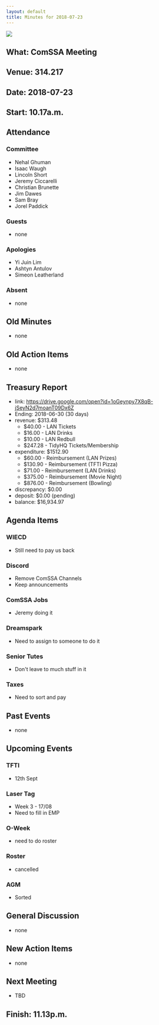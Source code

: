 ```yaml
---
layout: default
title: Minutes for 2018-07-23
---
```


![](../../images/letterhead.png)

## What: ComSSA Meeting

## Venue: 314.217 

## Date: 2018-07-23

## Start: 10.17a.m. 

## Attendance

### Committee

- Nehal Ghuman
- Isaac Waugh
- Lincoln Short
- Jeremy Ciccarelli
- Christian Brunette
- Jim Dawes
- Sam Bray
- Jorel Paddick

### Guests

* none

### Apologies

- Yi Juin Lim
- Ashtyn Antulov
- Simeon Leatherland

### Absent

* none 

## Old Minutes

* none

## Old Action Items

* none

## Treasury Report
- link: https://drive.google.com/open?id=1oGeynpy7X8qB-jSeyN2d7moanT09Dx6Z
- Ending: 2018-06-30 (30 days)
- revenue: $313.48
  - $40.00 - LAN Tickets
  - $16.00 - LAN Drinks
  - $10.00 - LAN Redbull
  - $247.28 - TidyHQ Tickets/Membership
- expenditure: $1512.90
  - $60.00 - Reimbursement (LAN Prizes)
  - $130.90 - Reimbursement (TFTI Pizza)
  - $71.00 - Reimbursement (LAN Drinks)
  - $375.00 - Reimbursement (Movie Night)
  - $876.00 - Reimbursement (Bowling)
- discrepancy: $0.00
- deposit: $0.00 (pending)
- balance: $16,934.97

## Agenda Items

### WIECD

* Still need to pay us back

### Discord

* Remove ComSSA Channels
* Keep announcements

### ComSSA Jobs

* Jeremy doing it

### Dreamspark

* Need to assign to someone to do it

### Senior Tutes

* Don't leave to much stuff in it 

### Taxes

* Need to sort and pay


## Past Events

* none

## Upcoming Events

### TFTI

* 12th Sept

### Laser Tag

* Week 3 - 17/08
* Need to fill in EMP

### O-Week

* need to do roster

### Roster

* cancelled

### AGM

* Sorted

## General Discussion

* none

## New Action Items

* none

## Next Meeting

* TBD

## Finish: 11.13p.m.